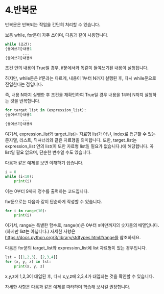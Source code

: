 

# 4.반복문

반복문은 반복되는 작업을 간단히 처리할 수 있습니다. 

보통 while, for문이 자주 쓰이며, 다음과 같이 사용합니다.

```python
while (조건):
{들여쓰기}내용1
		...
{들여쓰기}내용N
```

조건 안의 내용이 True일 경우, if문에서와 똑같이 들여쓰기된 내용이 실행됩니다. 

하지만, while문은 if문과는 다르게, 내용이 1부터 N까지 실행된 후, 다시 while문으로 진입한다는 점입니다.

즉, 내용 N까지 실행한 후 조건을 재확인하여 True일 경우 내용을 1부터 N까지 실행하는 것을 반복합니다.

```python
for target_list in (expression_list):
{들여쓰기}내용1
		...
{들여쓰기}내용N
```

여기서, expression_list와 target_list는 자료형 list가 아닌, index로 접근할 수 있는 문자열, 리스트, 딕셔너리와 같은 자료형을 의미합니다. 또한, target_list는 expression_list 안의 list(이 또한 자료형 list일 필요가 없습니다.)에 해당합니다. 꼭 list일 필요 없으며, 단순한 변수일 수도 있습니다.



다음과 같은 예제를 보면 이해하기 쉽습니다.

``` python
i = 0
while (i<10):
    print(i)
```

이는 0부터 9까지 정수를 출력하는 코드입니다.

for문으로는 다음과 같이 단순하게 작성할 수 있습니다.

```python
for i in range(10):
    print(i)
```

여기서, range는 특별한 함수로, range(n)은 0부터 n미만까지의 숫자들의 배열입니다. (하지만 list는 아닙니다.) 자세한 사항은 https://docs.python.org/3/library/stdtypes.html#range를 참조하세요. 



다음은 for문의 target_list와 expression_list에 list 자료형이 있는 경우입니다.

```python
lst = [[1,2,3], [2,3,4]]
for (x, y, z) in lst:
    print(x, y, z)
```

x,y,z에 1,2,3이 대입된 후, 다시 x,y,z에 2,3,4가 대입되는 것을 확인할 수 있습니다.



자세한 사항은 다음과 같은 예제를 따라하며 학습해 보시길 권장합니다.